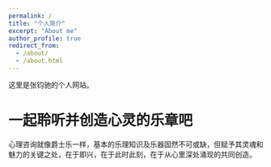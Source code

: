 ```yaml
---
permalink: /
title: "个人简介"
excerpt: "About me"
author_profile: true
redirect_from: 
  - /about/
  - /about.html
---
```


这里是张钧驰的个人网站。

一起聆听并创造心灵的乐章吧
======
心理咨询就像爵士乐一样，基本的乐理知识及乐器固然不可或缺，但赋予其灵魂和魅力的关键之处，在于即兴，在于此时此刻，在于从心里深处涌现的共同创造。

<!-- Getting started
======
1. Check status by going to the repository settings, in the "GitHub pages" section

Site-wide configuration
------
The
-->
